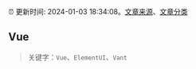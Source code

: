 :alarm_clock: 更新时间: 2024-01-03 18:34:08。[文章来源](/README.md)、[文章分类](/TAGS.md)

## Vue


> 关键字：`Vue`、`ElementUI`、`Vant`



